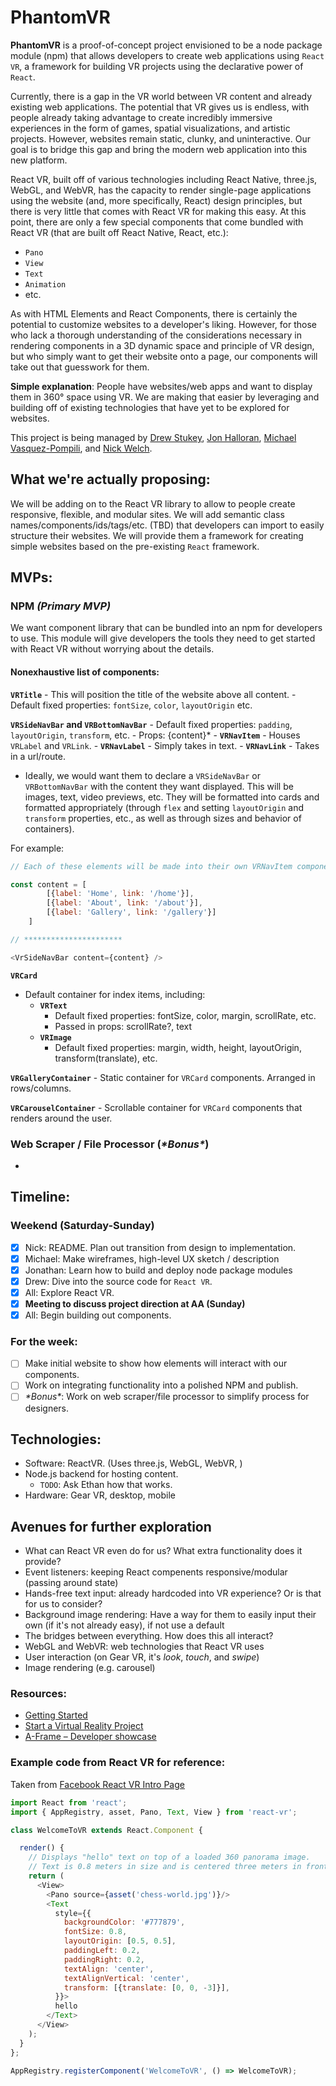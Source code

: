 # PhantomVR

**PhantomVR** is a proof-of-concept project envisioned to be a node package module (npm) that allows developers to create web applications using `React VR`, a framework for building VR projects using the declarative power of `React`. 

Currently, there is a gap in the VR world between VR content and already existing web applications. The potential that VR gives us is endless, with people already taking advantage to create incredibly immersive experiences in the form of games, spatial visualizations, and artistic projects. However, websites remain static, clunky, and uninteractive. Our goal is to bridge this gap and bring the modern web application into this new platform.

React VR, built off of various technologies including React Native, three.js, WebGL, and WebVR, has the capacity to render single-page applications using the website (and, more specifically, React) design principles, but there is very little that comes with React VR for making this easy. At this point, there are only a few special components that come bundled with React VR (that are built off React Native, React, etc.):

- `Pano`
- `View`
- `Text`
- `Animation`
- etc.

As with HTML Elements and React Components, there is certainly the potential to customize websites to a developer's liking. However, for those who lack a thorough understanding of the considerations necessary in rendering components in a 3D dynamic space and principle of VR design, but who simply want to get their website onto a page, our components will take out that guesswork for them. 

**Simple explanation**: People have websites/web apps and want to display them in 360° space using VR. We are making that easier by leveraging and building off of existing technologies that have yet to be explored for websites.

This project is being managed by [Drew Stukey](https://github.com/stukey524), [Jon Halloran](https://github.com/JonHalloran), [Michael Vasquez-Pompili](https://github.com/Mpompili), and [Nick Welch](https://github.com/nwelchr).

## What we're actually proposing:
We will be adding on to the React VR library to allow to people create responsive, flexible, and modular sites. We will add semantic class names/components/ids/tags/etc. (TBD) that developers can import to easily structure their websites. We will provide them a framework for creating simple websites based on the pre-existing `React` framework.

## MVPs:

### NPM *(Primary MVP)*

We want component library that can be bundled into an npm for developers to use. This module will give developers the tools they need to get started with React VR without worrying about the details.

#### Nonexhaustive list of components:

**`VRTitle`**
    - This will position the title of the website above all content.
    - Default fixed properties: `fontSize`, `color`, `layoutOrigin` etc.

**`VRSideNavBar` and `VRBottomNavBar`**
    - Default fixed properties: `padding`, `layoutOrigin`, `transform`, etc.
    - Props: {content}*
    - **`VRNavItem`**
        - Houses `VRLabel` and `VRLink`.
    - **`VRNavLabel`**
        - Simply takes in text.
    - **`VRNavLink`**
        - Takes in a url/route.

* Ideally, we would want them to declare a `VRSideNavBar` or `VRBottomNavBar` with the content they want displayed. This will be images, text, video previews, etc. They will be formatted into cards and formatted appropriately (through `flex` and setting `layoutOrigin` and `transform` properties, etc., as well as through sizes and behavior of containers).

For example:
```javascript
// Each of these elements will be made into their own VRNavItem component with corresponding VRNavLabel and VRNavLink components.

const content = [
        [{label: 'Home', link: '/home'}],
        [{label: 'About', link: '/about'}],
        [{label: 'Gallery', link: '/gallery'}]
    ]

// **********************

<VrSideNavBar content={content} />
```

**`VRCard`**
- Default container for index items, including:
    - **`VRText`**
        - Default fixed properties: fontSize, color, margin, scrollRate, etc.
        - Passed in props: scrollRate?, text
    - **`VRImage`**
        - Default fixed properties: margin, width, height, layoutOrigin, transform(translate), etc.

**`VRGalleryContainer`**
    - Static container for `VRCard` components. Arranged in rows/columns.

**`VRCarouselContainer`**
    - Scrollable container for `VRCard` components that renders around the user.

### Web Scraper / File Processor (*\*Bonus\**)
- 


## Timeline:
### Weekend (Saturday-Sunday)
- [x] Nick: README. Plan out transition from design to implementation.
- [x] Michael: Make wireframes, high-level UX sketch / description
- [x] Jonathan: Learn how to build and deploy node package modules
- [x] Drew: Dive into the source code for `React VR`.
- [x] All: Explore React VR.
- [x] **Meeting to discuss project direction at AA (Sunday)**
- [x] All: Begin building out components.

### For the week:
- [ ] Make initial website to show how elements will interact with our components.
- [ ] Work on integrating functionality into a polished NPM and publish.
- [ ] *\*Bonus\**: Work on web scraper/file processor to simplify process for designers.

## Technologies:
- Software: ReactVR. (Uses three.js, WebGL, WebVR, )
- Node.js backend for hosting content. 
    - `TODO`: Ask Ethan how that works.
- Hardware: Gear VR, desktop, mobile

## Avenues for further exploration
- What can React VR even do for us? What extra functionality does it provide?
- Event listeners: keeping React compenents responsive/modular (passing around state)
- Hands-free text input: already hardcoded into VR experience? Or is that for us to consider?
- Background image rendering: Have a way for them to easily input their own (if it's not already easy), if not use a default
- The bridges between everything. How does this all interact? 
- WebGL and WebVR: web technologies that React VR uses
- User interaction (on Gear VR, it's *look*, *touch*, and *swipe*)
- Image rendering (e.g. carousel)

### Resources:
- [Getting Started](https://facebook.github.io/react-vr/docs/getting-started.html#content)
- [Start a Virtual Reality Project](https://egghead.io/lessons/react-start-a-virtual-reality-project-using-the-react-vr-cli-a3bf79ec)
- [A-Frame – Developer showcase](https://aframe.io/)

### Example code from React VR for reference:
Taken from [Facebook React VR Intro Page](https://facebook.github.io/react-vr/docs/tutorial.html#content)

```javascript
import React from 'react';
import { AppRegistry, asset, Pano, Text, View } from 'react-vr';

class WelcomeToVR extends React.Component {

  render() {
    // Displays "hello" text on top of a loaded 360 panorama image.
    // Text is 0.8 meters in size and is centered three meters in front of you.
    return (
      <View>
        <Pano source={asset('chess-world.jpg')}/>
        <Text
          style={{
            backgroundColor: '#777879',
            fontSize: 0.8,
            layoutOrigin: [0.5, 0.5],
            paddingLeft: 0.2,
            paddingRight: 0.2,
            textAlign: 'center',
            textAlignVertical: 'center',
            transform: [{translate: [0, 0, -3]}],
          }}>
          hello
        </Text>
      </View>
    );
  }
};

AppRegistry.registerComponent('WelcomeToVR', () => WelcomeToVR);
```

